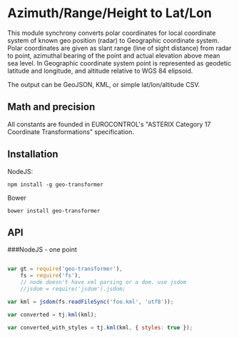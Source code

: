 # Azimuth/Range/Height to Lat/Lon

This module synchrony converts polar coordinates for local coordinate system of known geo position (radar) to
Geographic coordinate system. Polar coordinates are given as slant range (line of sight distance) from radar to point,
azimuthal bearing of the point and actual elevation above mean sea level. In Geographic coordinate system point is
represented as geodetic latitude and longitude, and altitude relative to WGS 84 elipsoid.

The output can be GeoJSON, KML, or simple lat/lon/altitude CSV.

## Math and precision

All constants are founded in EUROCONTROL's "ASTERIX Category 17 Coordinate Transformations" specification.

## Installation

NodeJS:

`npm install -g geo-transformer`

Bower

`bower install geo-transformer`

## API

###NodeJS - one point

```javascript

var gt = require('geo-transformer'),
    fs = require('fs'),
    // node doesn't have xml parsing or a dom. use jsdom
    //jsdom = require('jsdom').jsdom;

var kml = jsdom(fs.readFileSync('foo.kml', 'utf8'));

var converted = tj.kml(kml);

var converted_with_styles = tj.kml(kml, { styles: true });
```
